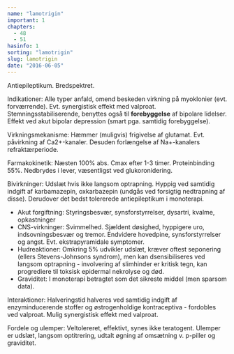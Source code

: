 ```yaml
---
name: "lamotrigin"
important: 1
chapters:
  - 48
  - 51
hasinfo: 1
sorting: "lamotrigin"
slug: lamotrigin
date: "2016-06-05"
---
```


Antiepileptikum. Bredspektret.

Indikationer: Alle typer anfald, omend beskeden virkning på myoklonier (evt.
forværrende). Evt. synergistisk effekt med valproat. Stemningsstabiliserende,
benyttes også til <b>forebyggelse</b> af bipolare lidelser. Effekt ved akut
bipolar depression (smart pga. samtidig forebyggelse).

Virkningsmekanisme: Hæmmer (muligvis) frigivelse af glutamat. Evt. påvirkning af
Ca2+-kanaler. Desuden forlængelse af Na+-kanalers refraktærperiode.

Farmakokinetik: Næsten 100% abs. Cmax efter 1-3 timer. Proteinbinding 55%.
Nedbrydes i lever, væsentligst ved glukoronidering.

Bivirkninger: Udslæt hvis ikke langsom optrapning. Hyppig ved samtidig indgift
af karbamazepin, oxkarbazepin (undgås ved forsigtig nedtrapning af disse).
Derudover det bedst tolererede antiepileptikum i monoterapi.<ul><li>Akut
forgiftning: Styringsbesvær, synsforstyrrelser, dysartri, kvalme,
opkastninger</li><li>CNS-virkninger: Svimmelhed. Sjældent døsighed, hyppigere
uro, indsovningsbesvær og tremor. Endvidere hovedpine, synsforstyrrelser og
angst. Evt. ekstrapyramidale symptomer.</li><li>Hudreaktioner: Omkring 5%
udvikler udslæt, kræver oftest seponering (ellers Stevens-Johnsons syndrom), men
kan dsensibiliseres ved langsom optrapning - involvering af slimhinder er
kritisk tegn, kan progrediere til toksisk epidermal nekrolyse og
død.</li><li>Graviditet: I monoterapi betragtet som det sikreste middel (men
sparsom data).</li></ul>

Interaktioner: Halveringstid halveres ved samtidig indgift af enzyminducerende
stoffer og østrogenholdige kontraceptiva - fordobles ved valproat. Mulig
synergistisk effekt med valproat.

Fordele og ulemper: Veltolereret, effektivt, synes ikke teratogent. Ulemper er
udslæt, langsom optitrering, udtalt øgning af omsætning v. p-piller og
graviditet.
